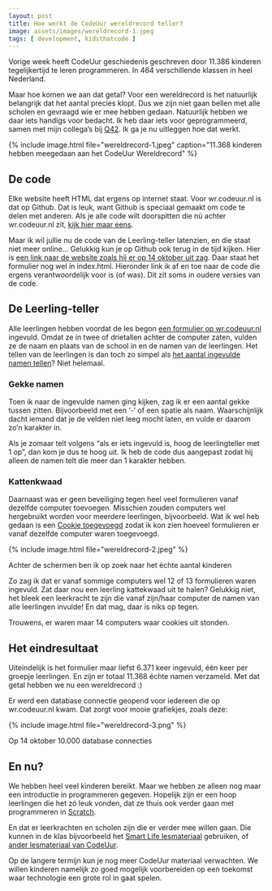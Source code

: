 ```yaml
---
layout: post
title: Hoe werkt de CodeUur wereldrecord teller?
image: assets/images/wereldrecord-1.jpeg
tags: [ development, kidsthatcode ]
---
```


Vorige week heeft CodeUur geschiedenis geschreven door 11.386 kinderen tegelijkertijd te leren programmeren. In 464 verschillende klassen in heel Nederland.

Maar hoe komen we aan dat getal? Voor een wereldrecord is het natuurlijk belangrijk dat het aantal precies klopt. Dus we zijn niet gaan bellen met alle scholen en gevraagd wie er mee hebben gedaan. Natuurlijk hebben we daar iets handigs voor bedacht. Ik heb daar iets voor geprogrammeerd, samen met mijn collega’s bij [Q42](https://q42.nl). Ik ga je nu uitleggen hoe dat werkt.

{% include image.html file="wereldrecord-1.jpeg" caption="11.368 kinderen hebben meegedaan aan het CodeUur Wereldrecord" %}

## De code
Elke website heeft HTML dat ergens op internet staat. Voor wr.codeuur.nl is dat op Github. Dat is leuk, want Github is speciaal gemaakt om code te delen met anderen. Als je alle code wilt doorspitten die nú achter wr.codeuur.nl zit, [kijk hier maar eens](https://github.com/Q42/codeuur-wereldrecord).

Maar ik wil jullie nu de code van de Leerling-teller latenzien, en die staat niet meer online… Gelukkig kun je op Github ook terug in de tijd kijken. Hier is [een link naar de website zoals hij er op 14 oktober uit zag](https://github.com/Q42/codeuur-wereldrecord/tree/wereldrecord). Daar staat het formulier nog wel in index.html. Hieronder link ik af en toe naar de code die ergens verantwoordelijk voor is (of was). Dit zit soms in oudere versies van de code.

## De Leerling-teller
Alle leerlingen hebben voordat de les begon [een formulier op wr.codeuur.nl](https://github.com/Q42/codeuur-wereldrecord/blob/wereldrecord/index.html#L54) ingevuld. Omdat ze in twee of drietallen achter de computer zaten, vulden ze de naam en plaats van de school in en de namen van de leerlingen. Het tellen van de leerlingen is dan toch zo simpel als [het aantal ingevulde namen tellen](https://github.com/Q42/codeuur-wereldrecord/blob/wr-form/realcounter.js#L16)? Niet helemaal.

### Gekke namen
Toen ik naar de ingevulde namen ging kijken, zag ik er een aantal gekke tussen zitten. Bijvoorbeeld met een ‘-’ of een spatie als naam. Waarschijnlijk dacht iemand dat je de velden niet leeg mocht laten, en vulde er daarom zo’n karakter in.

Als je zomaar telt volgens “als er iets ingevuld is, hoog de leerlingteller met 1 op”, dan kom je dus te hoog uit. Ik heb de code dus aangepast zodat hij alleen de namen telt die meer dan 1 karakter hebben.

### Kattenkwaad
Daarnaast was er geen beveiliging tegen heel veel formulieren vanaf dezelfde computer toevoegen. Misschien zouden computers wel hergebruikt worden voor meerdere leerlingen, bijvoorbeeld. Wat ik wel heb gedaan is een [Cookie toegevoegd](https://github.com/Q42/codeuur-wereldrecord/blob/wereldrecord/codeuur-wereldrecord.js#L76) zodat ik kon zien hoeveel formulieren er vanaf dezelfde computer waren toegevoegd.

{% include image.html file="wereldrecord-2.jpeg" %}

Achter de schermen ben ik op zoek naar het échte aantal kinderen

Zo zag ik dat er vanaf sommige computers wel 12 of 13 formulieren waren ingevuld. Zat daar nou een leerling kattekwaad uit te halen? Gelukkig niet, het bleek een leerkracht te zijn die vanaf zijn/haar computer de namen van alle leerlingen invulde! En dat mag, daar is niks op tegen.

Trouwens, er waren maar 14 computers waar cookies uit stonden.

## Het eindresultaat
Uiteindelijk is het formulier maar liefst 6.371 keer ingevuld, één keer per groepje leerlingen. En zijn er totaal 11.368 échte namen verzameld. Met dat getal hebben we nu een wereldrecord :)

Er werd een database connectie geopend voor iedereen die op wr.codeuur.nl kwam. Dat zorgt voor mooie grafiekjes, zoals deze:

{% include image.html file="wereldrecord-3.png" %}

Op 14 oktober 10.000 database connecties

## En nu?
We hebben heel veel kinderen bereikt. Maar we hebben ze alleen nog maar een introductie in programmeren gegeven. Hopelijk zijn er een hoop leerlingen die het zó leuk vonden, dat ze thuis ook verder gaan met programmeren in [Scratch](https://scratch.mit.edu/).

En dat er leerkrachten en scholen zijn die er verder mee willen gaan. Die kunnen in de klas bijvoorbeeld het [Smart Life lesmateriaal](https://smart-life.blink.nl/wereldorientatie/7-8/smart-life) gebruiken, of [ander lesmateriaal van CodeUur](https://www.codeuur.nl/lesmateriaal).

Op de langere termijn kun je nog meer CodeUur materiaal verwachten. We willen kinderen namelijk zo goed mogelijk voorbereiden op een toekomst waar technologie een grote rol in gaat spelen.
